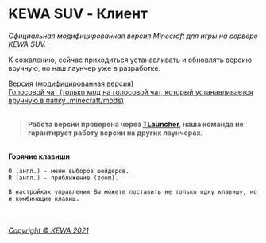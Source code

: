 # KEWA SUV - Клиент
*Официальная модифицированная версия Minecraft для игры на сервере KEWA SUV.*

К сожалению, сейчас приходиться устанавливать и обновлять версию вручную, но наш лаунчер уже в разработке.<br>

[Версия (модифицированная версия)](https://github.com/kewa-world/kewa_suv_version/releases)<br>
[Голосовой чат (только мод на голосовой чат, который устанавливается вручную в папку .minecraft/mods)](https://modrinth.com/plugin/plasmo-voice/versions?g=1.19.4&l=fabric&l=forge)<br><br>

> **Работа версии проверена через [TLauncher](https://tlauncher.org), наша команда не гарантирует работу версии на других лаунчерах.**

<br>**Горячие клавиши**<br>
``` 
O (англ.) - меню выборов шейдеров.
R (англ.) - приближение (zoom).

В настройках управления Вы можете поставить не только одну клавишу, но и комбинацию клавиш.
```


<br><br>_[Copyright © KEWA 2021](https://kewa.world)_
